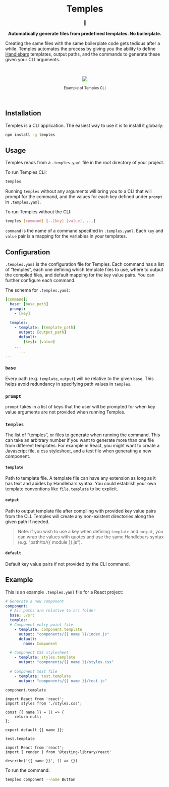 <h1 align="center">Temples</h1>
<p align="center">
🕍
<br />
<br />
<b>Automatically generate files from predefined templates. No boilerplate.</b>
</p>

Creating the same files with the same boilerplate code gets tedious after a while. Temples automates the process by giving you the ability to define [Handlebars](https://handlebarsjs.com/) templates, output paths, and the commands to generate these given your CLI arguments.

<br />

<p align="center">
<img  src="https://user-images.githubusercontent.com/23367882/81625727-bacd1980-93c7-11ea-80f0-08af6e1ef855.gif"/>

</p>

<p align="center">
<sub>Example of Temples CLI</sub>
</p>
<br />

## **Installation**

Temples is a CLI application. The easiest way to use it is to install it globally:

```bash
npm install -g temples
```

## **Usage**

Temples reads from a `.temples.yaml` file in the root directory of your project.

To run Temples CLI:

```bash
temples
```

Running `temples` without any arguments will bring you to a CLI that will prompt for the command, and the values for each key defined under `prompt` in `.temples.yaml`.

To run Temples without the CLI:

```bash
temples [command] [--[key] [value], ...]
```

`command` is the name of a command specified in `.temples.yaml`.
Each `key` and `value` pair is a mapping for the variables in your templates.

## **Configuration**

`.temples.yaml` is the configuration file for Temples. Each command has a list of “temples”, each one defining which template files to use, where to output the compiled files, and default mapping for the key value pairs. You can further configure each command.

The schema for `.temples.yaml`:

```yaml
[command]:
  base: [base_path]
  prompt:
    - [key]
      ...
  temples:
    - template: [template_path]
      output: [output_path]
      default:
        [key]: [value]
	...
      ...
...
```

### `base`

Every path (e.g. `template`, `output`) will be relative to the given `base`. This helps avoid redundancy in specifying path values in `temples`.

### `prompt`

`prompt` takes in a list of keys that the user will be prompted for when key value arguments are not provided when running Temples.

### `temples`

The list of “temples”, or files to generate when running the command. This can take an arbitrary number if you want to generate more than one file from different templates. For example in React, you might want to create a Javascript file, a css stylesheet, and a test file when generating a new component.

#### `template`

Path to template file. A template file can have any extension as long as it has text and abides by Handlebars syntax. You could establish your own template conventions like `file.template` to be explicit.

#### `output`

Path to output template file after compiling with provided key value pairs from the CLI. Temples will create any non-existent directories along the given path if needed.

> Note: if you wish to use a key when defining `template` and `output`, you can wrap the values with quotes and use the same Handlebars syntax (e.g. “path/to/{{ module }}.js”).

#### `default`

Default key value pairs if not provided by the CLI command.

## **Example**

This is an example `.temples.yaml` file for a React project:

```yaml
# Generate a new component
component:
  # All paths are relative to src folder
  base: ./src
  temples:
  # Component entry point file
    - template: component.template
      output: "components/{{ name }}/index.js"
      default:
        name: Component

  # Component CSS stylesheet
    - template: styles.template
      output: "components/{{ name }}/styles.css"
      
  # Component test file
    - template: test.template
      output: "components/{{ name }}/test.js"
```

`component.template`

```
import React from 'react';
import styles from './styles.css';

const {{ name }} = () => {
	return null;
};

export default {{ name }};
```

`test.template`

```
import React from 'react';
import { render } from '@testing-library/react'

describe('{{ name }}', () => {})
```

To run the command:

```bash
temples component --name Button
```
